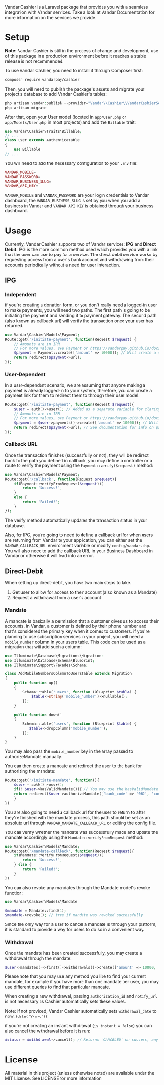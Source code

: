 Vandar Cashier is a Laravel package that provides you with a seamless integration with Vandar services. Take a look at
Vandar Documentation for more information on the services we provide.

# Setup
**Note:** Vandar Cashier is still in the process of change and development, use of this package in a
production environment before it reaches a stable release is not recommended.

To use Vandar Cashier, you need to install it through Composer first:

```bash
composer require vandarpay/cashier
```

Then, you will need to publish the package's assets and migrate your project's database to add Vandar Cashier's tables:

```php
php artisan vendor:publish --provider="Vandar\\Cashier\\VandarCashierServiceProvider"
php artisan migrate
```

After that, open your User model (located in `app/User.php` or `app/Models/User.php` in most projects) and add
the `Billable` trait:

```php
use Vandar\Cashier\Traits\Billable;
// ...
class User extends Authenticatable
{
    use Billable;
// ...
```

You will need to add the necessary configuration to your `.env` file:

```php
VANDAR_MOBILE=
VANDAR_PASSWORD=
VANDAR_BUSINESS_SLUG=
VANDAR_API_KEY=
```

`VANDAR_MOBILE` and `VANDAR_PASSWORD` are your login credentials to Vandar dashboard, the `VANDAR_BUSINESS_SLUG` is set
by you when you add a business in Vandar and `VANDAR_API_KEY` is obtained through your business dashboard.

# Usage

Currently, Vandar Cashier supports two of Vandar services: **IPG** and **Direct Debit**. IPG is the more common method used which provides
you with a link that the user can use to pay for a service. The direct debit service works by requesting access from a
user's bank account and withdrawing from their accounts periodically without a need for user interaction.
## IPG

### Independent

if you're creating a donation form, or you don't really need a logged-in user to make payments, you will need two paths.
The first path is going to be initiating the payment and sending it to payment gateway. The second path (also known as
callback url) will verify the transaction once your user has returned.

```php
use Vandar\Cashier\Models\Payment;
Route::get('/initiate-payment', function(Request $request) {
    // Amounts are in IRR
    // For more values, see Payment or https://vandarpay.github.io/docs/ipg/#step-1
    $payment = Payment::create(['amount' => 10000]); // Will create a 422 Validation error if errors are returned by Vandar
    return redirect($payment->url);
});
```

### User-Dependent

In a user-dependant scenario, we are assuming that anyone making a payment is already logged-in to your system,
therefore, you can create a payment link for them to redirect them to through their user model:

```php
Route::get('/initiate-payment', function(Request $request){
    $user = auth()->user(); // Added as a separate variable for clarity
    // Amounts are in IRR
    // For more values, see Payment or https://vandarpay.github.io/docs/ipg/#step-1
    $payment = $user->payments()->create(['amount' => 10000]); // Will create a 422 Validation error if errors are returned by Vandar
    return redirect($payment->url); // See documentation for info on payload and callback
});
```

### Callback URL

Once the transaction finishes (successfully or not), they will be redirect back to the path you defined in callback, you
may define a controller or a route to verify the payment using the `Payment::verify($request)` method:

```php
use Vandar\Cashier\Models\Payment;
Route::get('/callback', function(Request $request){
    if(Payment::verifyFromRequest($request)){
        return 'Success!';
    } 
    else {
        return 'Failed!';
    }
});
```

The verify method automatically updates the transaction status in your database.

Also, for IPG, you're going to need to define a callback url for when users are returning from Vandar to your
application, you can either set the `VANDAR_CALLBACK_URL` environment variable or modify `config/vandar.php`. You will
also need to add the callback URL in your Business Dashboard in Vandar or otherwise it will lead into an error.

## Direct-Debit
When setting up direct-debit, you have two main steps to take.

1. Get user to allow for access to their account (also known as a Mandate)
2. Request a withdrawal from a user's account

### Mandate

A mandate is basically a permission that a customer gives us to access their accounts. in Vandar, a customer is defined
by their phone number and that's considered the primary key when it comes to customers. if you're planning to use
subscription services in your project, you will need a
`mobile_number` column in your users table. This code can be used as a migration that will add such a column:

```php
use Illuminate\Database\Migrations\Migration;
use Illuminate\Database\Schema\Blueprint;
use Illuminate\Support\Facades\Schema;

class AddMobileNumbersColumnToUsersTable extends Migration
{
    public function up()
    {
        Schema::table('users', function (Blueprint $table) {
            $table->string('mobile_number')->nullable();
        });
    }
    
    public function down()
    {
        Schema::table('users', function (Blueprint $table) {
           $table->dropColumn('mobile_number');
        });
    }
}
```
You may also pass the `mobile_number` key in the array passed to authorizeMandate manually. 

You can then create a mandate and redirect the user to the bank for authorizing the mandate:
```php
Route::get('/initiate-mandate', function(){
    $user = auth()->user();
    if(! $user->hasValidMandate()){ // You may use the hasValidMandate method if your design requires each user to have only one active mandate
    return redirect($user->authorizeMandate(['bank_code' => '062', 'count' => 3, 'limit' => '10000', 'expiration_date' => '2021-01-01']));
    }
})
```

You are also going to need a callback url for the user to return to after they're finished with the mandate process,
this path should be set as an absolute url through `VANDAR_MANDATE_CALLBACK_URL` or editing the config file.

You can verify whether the mandate was successfully made and update the mandate accordingly using
the `Mandate::verifyFromRequest` method:

```php
use Vandar\Cashier\Models\Mandate;
Route::get('/mandate-callback', function(Request $request){
    if(Mandate::verifyFromRequest($request)){
        return 'Success!';
    } else {
        return 'Failed!';
    }
})
```

You can also revoke any mandates through the Mandate model's revoke function:

```php
use Vandar\Cashier\Models\Mandate

$mandate = Mandate::find(1);
$mandate->revoke(); // true if mandate was revoked successfully
```
Since the only way for a user to cancel a mandate is through your platform, it is standard to provide a way for users to do so 
in a convenient way.

### Withdrawal
Once the mandate has been created successfully, you may create a withdrawal through the mandate:
```php
$user->mandates()->first()->withdrawals()->create(['amount' => 10000, 'is_instant' => true, 'description' => 'Subscription renewal', 'max_retry_count' => 16]);
```
Please note that you may use any method you like to find your current mandate, for example if you have more than one mandate per user, you may use different
queries to find that particular mandate.

When creating a new withdrawal, passing `authorization_id` and `notify_url` is not necessary as Cashier automatically sets these values.

Note: if not provided, Vandar Cashier automatically sets `withdrawal_date` to now. (`date('Y-m-d')`)

if you're not creating an instant withdrawal (`is_instant = false`) you can also cancel the withdrawal before it is run:
```php
$status = $withdrawal->cancel(); // Returns 'CANCELED' on success, any other status (DONE, PENDING, INIT, FAILED) on failure.
```

# License
All material in this project (unless otherwise noted) are available under the MIT License. See LICENSE for more
information.
